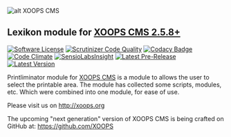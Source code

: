 ![alt XOOPS CMS](http://xoops.org/images/logoXoops4GithubRepository.png)
## Lexikon module for  [XOOPS CMS 2.5.8+](https://xoops.org)
[![Software License](https://img.shields.io/badge/license-GPL-brightgreen.svg?style=flat)](LICENSE)
[![Scrutinizer Code Quality](https://img.shields.io/scrutinizer/g/XoopsModules25x/lexikon.svg?style=flat)](https://scrutinizer-ci.com/g/XoopsModules25x/lexikon/?branch=master)
[![Codacy Badge](https://api.codacy.com/project/badge/Grade/2c1ce57c3e6f4d5b9b55198b4305cd14)](https://www.codacy.com/app/XoopsModules25x/lexikon_2)
[![Code Climate](https://img.shields.io/codeclimate/github/XoopsModules25x/lexikon.svg?style=flat)](https://codeclimate.com/github/XoopsModules25x/lexikon)
[![SensioLabsInsight](https://insight.sensiolabs.com/projects/9595eeb6-16cc-4fa3-9294-8414fe20aafc/mini.png)](https://insight.sensiolabs.com/projects/9595eeb6-16cc-4fa3-9294-8414fe20aafc)
[![Latest Pre-Release](https://img.shields.io/github/tag/XoopsModules25x/lexikon.svg?style=flat)](https://github.com/XoopsModules25x/lexikon/tags/)
[![Latest Version](https://img.shields.io/github/release/XoopsModules25x/lexikon.svg?style=flat)](https://github.com/XoopsModules25x/lexikon/releases/)

Printliminator module for [XOOPS CMS](http://xoops.org) is a module to allows the user to select the printable area. The module has collected some scripts, modules, etc. Which were combined into one module, for ease of use.

Please visit us on http://xoops.org

The upcoming "next generation" version of XOOPS CMS is being crafted on GitHub at: https://github.com/XOOPS
 
